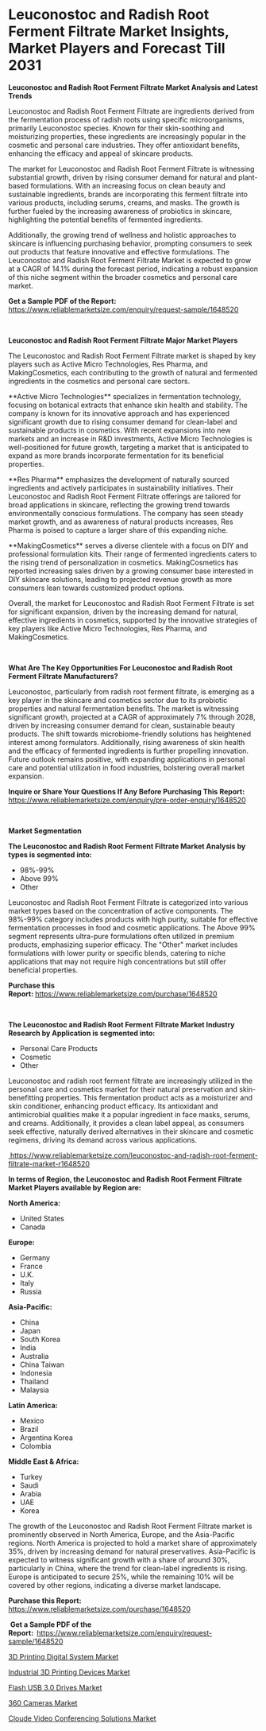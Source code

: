 <p><h1>Leuconostoc and Radish Root Ferment Filtrate Market Insights, Market Players and Forecast Till 2031</h1></p><p><strong>Leuconostoc and Radish Root Ferment Filtrate Market Analysis and Latest Trends</strong></p>
<p><p>Leuconostoc and Radish Root Ferment Filtrate are ingredients derived from the fermentation process of radish roots using specific microorganisms, primarily Leuconostoc species. Known for their skin-soothing and moisturizing properties, these ingredients are increasingly popular in the cosmetic and personal care industries. They offer antioxidant benefits, enhancing the efficacy and appeal of skincare products.</p><p>The market for Leuconostoc and Radish Root Ferment Filtrate is witnessing substantial growth, driven by rising consumer demand for natural and plant-based formulations. With an increasing focus on clean beauty and sustainable ingredients, brands are incorporating this ferment filtrate into various products, including serums, creams, and masks. The growth is further fueled by the increasing awareness of probiotics in skincare, highlighting the potential benefits of fermented ingredients.</p><p>Additionally, the growing trend of wellness and holistic approaches to skincare is influencing purchasing behavior, prompting consumers to seek out products that feature innovative and effective formulations. The Leuconostoc and Radish Root Ferment Filtrate Market is expected to grow at a CAGR of 14.1% during the forecast period, indicating a robust expansion of this niche segment within the broader cosmetics and personal care market.</p></p>
<p><strong>Get a Sample PDF of the Report:&nbsp;</strong> <a href="https://www.reliablemarketsize.com/enquiry/request-sample/1648520?utm_campaign=1609&utm_medium=2&utm_source=Github&utm_content=ia&utm_term=15102024&utm_id=leuconostoc-and-radish-root-ferment-filtrate">https://www.reliablemarketsize.com/enquiry/request-sample/1648520</a></p>
<p>&nbsp;</p>
<p><strong>Leuconostoc and Radish Root Ferment Filtrate Major Market Players</strong></p>
<p><p>The Leuconostoc and Radish Root Ferment Filtrate market is shaped by key players such as Active Micro Technologies, Res Pharma, and MakingCosmetics, each contributing to the growth of natural and fermented ingredients in the cosmetics and personal care sectors.</p><p>**Active Micro Technologies** specializes in fermentation technology, focusing on botanical extracts that enhance skin health and stability. The company is known for its innovative approach and has experienced significant growth due to rising consumer demand for clean-label and sustainable products in cosmetics. With recent expansions into new markets and an increase in R&D investments, Active Micro Technologies is well-positioned for future growth, targeting a market that is anticipated to expand as more brands incorporate fermentation for its beneficial properties.</p><p>**Res Pharma** emphasizes the development of naturally sourced ingredients and actively participates in sustainability initiatives. Their Leuconostoc and Radish Root Ferment Filtrate offerings are tailored for broad applications in skincare, reflecting the growing trend towards environmentally conscious formulations. The company has seen steady market growth, and as awareness of natural products increases, Res Pharma is poised to capture a larger share of this expanding niche.</p><p>**MakingCosmetics** serves a diverse clientele with a focus on DIY and professional formulation kits. Their range of fermented ingredients caters to the rising trend of personalization in cosmetics. MakingCosmetics has reported increasing sales driven by a growing consumer base interested in DIY skincare solutions, leading to projected revenue growth as more consumers lean towards customized product options.</p><p>Overall, the market for Leuconostoc and Radish Root Ferment Filtrate is set for significant expansion, driven by the increasing demand for natural, effective ingredients in cosmetics, supported by the innovative strategies of key players like Active Micro Technologies, Res Pharma, and MakingCosmetics.</p></p>
<p>&nbsp;</p>
<p><strong>What Are The Key Opportunities For Leuconostoc and Radish Root Ferment Filtrate Manufacturers?</strong></p>
<p><p>Leuconostoc, particularly from radish root ferment filtrate, is emerging as a key player in the skincare and cosmetics sector due to its probiotic properties and natural fermentation benefits. The market is witnessing significant growth, projected at a CAGR of approximately 7% through 2028, driven by increasing consumer demand for clean, sustainable beauty products. The shift towards microbiome-friendly solutions has heightened interest among formulators. Additionally, rising awareness of skin health and the efficacy of fermented ingredients is further propelling innovation. Future outlook remains positive, with expanding applications in personal care and potential utilization in food industries, bolstering overall market expansion.</p></p>
<p><strong>Inquire or Share Your Questions If Any Before Purchasing This Report:</strong> <a href="https://www.reliablemarketsize.com/enquiry/pre-order-enquiry/1648520?utm_campaign=1609&utm_medium=2&utm_source=Github&utm_content=ia&utm_term=15102024&utm_id=leuconostoc-and-radish-root-ferment-filtrate">https://www.reliablemarketsize.com/enquiry/pre-order-enquiry/1648520</a></p>
<p>&nbsp;</p>
<p><strong>Market Segmentation</strong></p>
<p><strong>The Leuconostoc and Radish Root Ferment Filtrate Market Analysis by types is segmented into:</strong></p>
<p><ul><li>98%-99%</li><li>Above 99%</li><li>Other</li></ul></p>
<p><p>Leuconostoc and Radish Root Ferment Filtrate is categorized into various market types based on the concentration of active components. The 98%-99% category includes products with high purity, suitable for effective fermentation processes in food and cosmetic applications. The Above 99% segment represents ultra-pure formulations often utilized in premium products, emphasizing superior efficacy. The "Other" market includes formulations with lower purity or specific blends, catering to niche applications that may not require high concentrations but still offer beneficial properties.</p></p>
<p><strong>Purchase this Report:&nbsp;</strong><a href="https://www.reliablemarketsize.com/purchase/1648520?utm_campaign=1609&utm_medium=2&utm_source=Github&utm_content=ia&utm_term=15102024&utm_id=leuconostoc-and-radish-root-ferment-filtrate">https://www.reliablemarketsize.com/purchase/1648520</a></p>
<p>&nbsp;</p>
<p><strong>The Leuconostoc and Radish Root Ferment Filtrate Market Industry Research by Application is segmented into:</strong></p>
<p><ul><li>Personal Care Products</li><li>Cosmetic</li><li>Other</li></ul></p>
<p><p>Leuconostoc and radish root ferment filtrate are increasingly utilized in the personal care and cosmetics market for their natural preservation and skin-benefitting properties. This fermentation product acts as a moisturizer and skin conditioner, enhancing product efficacy. Its antioxidant and antimicrobial qualities make it a popular ingredient in face masks, serums, and creams. Additionally, it provides a clean label appeal, as consumers seek effective, naturally derived alternatives in their skincare and cosmetic regimens, driving its demand across various applications.</p></p>
<p><a href="https://www.reliablemarketsize.com/leuconostoc-and-radish-root-ferment-filtrate-market-r1648520?utm_campaign=1609&utm_medium=2&utm_source=Github&utm_content=ia&utm_term=15102024&utm_id=leuconostoc-and-radish-root-ferment-filtrate">&nbsp;https://www.reliablemarketsize.com/leuconostoc-and-radish-root-ferment-filtrate-market-r1648520</a></p>
<p><strong>In terms of Region, the Leuconostoc and Radish Root Ferment Filtrate Market Players available by Region are:</strong></p>
<p>
    <p> <strong> North America: </strong>
        <ul>
            <li>United States</li>
            <li>Canada</li>
        </ul>
        </p> 
    <p> <strong> Europe: </strong>
        <ul>
            <li>Germany</li>
            <li>France</li>
            <li>U.K.</li>
            <li>Italy</li>
            <li>Russia</li>
        </ul>
        </p> 
    <p> <strong> Asia-Pacific: </strong>
        <ul>
            <li>China</li>
            <li>Japan</li>
            <li>South Korea</li>
            <li>India</li>
            <li>Australia</li>
            <li>China Taiwan</li>
            <li>Indonesia</li>
            <li>Thailand</li>
            <li>Malaysia</li>
        </ul>
        </p> 
    <p> <strong> Latin America: </strong>
        <ul>
            <li>Mexico</li>
            <li>Brazil</li>
            <li>Argentina Korea</li>
            <li>Colombia</li>
        </ul>
        </p> 
    <p> <strong> Middle East & Africa: </strong>
        <ul>
            <li>Turkey</li>
            <li>Saudi</li>
            <li>Arabia</li>
            <li>UAE</li>
            <li>Korea</li>
        </ul>
    </p>
    </p>
<p><p>The growth of the Leuconostoc and Radish Root Ferment Filtrate market is prominently observed in North America, Europe, and the Asia-Pacific regions. North America is projected to hold a market share of approximately 35%, driven by increasing demand for natural preservatives. Asia-Pacific is expected to witness significant growth with a share of around 30%, particularly in China, where the trend for clean-label ingredients is rising. Europe is anticipated to secure 25%, while the remaining 10% will be covered by other regions, indicating a diverse market landscape.</p></p>
<p><strong>Purchase this Report: </strong><a href="https://www.reliablemarketsize.com/purchase/1648520?utm_campaign=1609&utm_medium=2&utm_source=Github&utm_content=ia&utm_term=15102024&utm_id=leuconostoc-and-radish-root-ferment-filtrate">https://www.reliablemarketsize.com/purchase/1648520</a></p>
<p>&nbsp;<strong>Get a Sample PDF of the Report:&nbsp;&nbsp;</strong><a href="https://www.reliablemarketsize.com/enquiry/request-sample/1648520?utm_campaign=1609&utm_medium=2&utm_source=Github&utm_content=ia&utm_term=15102024&utm_id=leuconostoc-and-radish-root-ferment-filtrate">https://www.reliablemarketsize.com/enquiry/request-sample/1648520</a></p>
<p><strong></strong></p>
<p><p><a href="https://www.linkedin.com/pulse/3d-printing-digital-system-market-indicators-size-regional-xotze?trk=public_post_embed_feed-article-content&utm_campaign=1609&utm_medium=2&utm_source=Github&utm_content=ia&utm_term=15102024&utm_id=leuconostoc-and-radish-root-ferment-filtrate">3D Printing Digital System Market</a></p><p><a href="https://www.linkedin.com/pulse/global-perspectives-industrial-3d-printing-devices-market-ripwe?trk=public_post_embed_feed-article-content&utm_campaign=1609&utm_medium=2&utm_source=Github&utm_content=ia&utm_term=15102024&utm_id=leuconostoc-and-radish-root-ferment-filtrate">Industrial 3D Printing Devices Market</a></p><p><a href="https://www.linkedin.com/pulse/global-flash-usb-30-drives-market-trends-analysis-future-zoxne?trk=public_post_embed_feed-article-content&utm_campaign=1609&utm_medium=2&utm_source=Github&utm_content=ia&utm_term=15102024&utm_id=leuconostoc-and-radish-root-ferment-filtrate">Flash USB 3.0 Drives Market</a></p><p><a href="https://www.linkedin.com/pulse/360-cameras-landscape-product-spectrum-market-trajectories-waspe?trk=public_post_embed_feed-article-content&utm_campaign=1609&utm_medium=2&utm_source=Github&utm_content=ia&utm_term=15102024&utm_id=leuconostoc-and-radish-root-ferment-filtrate">360 Cameras Market</a></p><p><a href="https://www.linkedin.com/pulse/cloude-video-conferencing-solutions-market-revolution-buvfe?trk=public_post_embed_feed-article-content&utm_campaign=1609&utm_medium=2&utm_source=Github&utm_content=ia&utm_term=15102024&utm_id=leuconostoc-and-radish-root-ferment-filtrate">Cloude Video Conferencing Solutions Market</a></p></p>